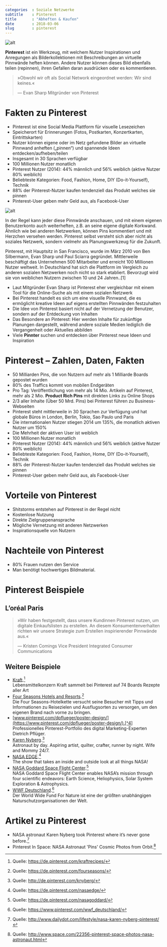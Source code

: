 ```yaml
---
categories  : Soziale Netzwerke
subtitle    : Pinterest
title       : "Abheften & Kaufen"
date        : 2018-03-06
slug        : pinterest
---
```


![alt](../images/Pinterest-badge-144px.png)

**Pinterest** ist ein Werkzeug, mit welchem Nutzer Inspirationen und
Anregungen als Bilderkollektionen mit Beschreibungen an virtuelle
Pinnwände heften können. Andere Nutzer können dieses Bild ebenfalls
teilen (repinnen), ihren Gefallen daran ausdrücken oder es kommentieren.
<!-- readmore -->

> »Obwohl wir oft als Social Network eingeordnet werden: Wir sind
> keines.«
> 
> —  Evan Sharp Mitgründer von Pinterest 

# Fakten zu Pinterest

* Pinterest ist eine Social Media Plattform für visuelle Lesezeichen
* Speicherort für Erinnerungen (Fotos, Postkarten, Konzertkarten,
    Eintrittskarten)
* Nutzer können eigene oder im Netz gefundene Bilder an virtuelle
    Pinnwand anheften („pinnen“) und spannende Ideen
    entdecken/aufheben/teilen
* Insgesamt in 30 Sprachen verfügbar
* 100 Millionen Nutzer monatlich
* Pinterest Nutzer (2014): 44% männlich und 56% weiblich (aktive
    Nutzer 80% weiblich)
* Beliebteste Kategorien: Food, Fashion, Home, DIY (Do-it-Yourself),
    Technik
* 88% der Pinterest-Nutzer kaufen tendenziell das Produkt welches sie
    pinnen
* Pinterest-User geben mehr Geld aus, als Facebook-User

![alt](../images/pinterest-ipad-homefeed.png)

In der Regel kann jeder diese Pinnwände anschauen, und mit einem eigenen
Benutzerkonto auch weiterheften, z.B. an seine eigene digitale Korkwand.
Ähnlich wie bei anderen Netzwerken, können Pins kommentiert und mit
Herzchen versehen werden. Pinterest selbst versteht sich aber nicht als
soziales Netzwerk, sondern vielmehr als Planungswerkzeug für die
Zukunft.

Pinterest, mit Hauptsitz in San Francisco, wurde im März 2010 von Ben
Silbermann, Evan Sharp und Paul Sciarra gegründet. Mittlerweile
beschäftigt das Unternehmen 500 Mitarbeiter und erreicht 100 Millionen
Nutzer weltweit. In Deutschland hat sich die Plattform im Vergleich zu
anderen sozialen Netzwerken noch nicht so stark etabliert. Bevorzugt
wird sie von weiblichen Nutzern zwischen 10 und 24 Jahren..\[1\]

* Laut Mitgründer Evan Sharp ist Pinterest eher vergleichbar mit einem
    Tool für die Online-Suche als mit einem sozialen Netzwerk
* Bei Pinterest handelt es sich um eine visuelle Pinnwand, die es
    ermöglicht kreative Ideen auf eigens erstellten Pinnwänden
    festzuhalten
* Die Idee von Pinterest basiert nicht auf der Vernetzung der
    Benutzer, sondern auf der Entdeckung von Inhalten
* Das Besondere an Pinterest: Hier werden Inhalte für zukünftige
    Planungen dargestellt, während andere soziale Medien lediglich die
    Vergangenheit oder Aktuelles abbilden
* Viele **Pinnter** suchen und entdecken über Pinterest neue Ideen und
    Inspiration

# Pinterest – Zahlen, Daten, Fakten

* 50 Milliarden Pins, die von Nutzern auf mehr als 1 Milliarde Boards
    gepostet wurden
* 80% des Traffics kommt von mobilen Endgeräten
* Pro Tag: Veröffentlichung von mehr als 14 Mio. Artikeln auf
    Pinterest, mehr als 2 Mio. **Product Rich Pins** mit direkten Links
    zu Online Shops
* 2/3 aller Inhalte (Über 50 Mrd. Pins) bei Pinterest führen zu
    Business-Webseiten
* Pinterest steht mittlerweile in 30 Sprachen zur Verfügung und hat
    globale Büros in London, Berlin, Tokio, Sao Paulo und Paris
* Die internationalen Nutzer stiegen 2014 um 135%, die monatlich
    aktiven Nutzer um 150%
* Die Mehrheit der aktiven User ist weiblich
* 100 Millionen Nutzer monatlich
* Pinterest Nutzer (2014): 44% männlich und 56% weiblich (aktive
    Nutzer 80% weiblich)
* Beliebteste Kategorien: Food, Fashion, Home, DIY (Do-it-Yourself),
    Technik
* 88% der Pinterest-Nutzer kaufen tendenziell das Produkt welches sie
    pinnen
* Pinterest-User geben mehr Geld aus, als Facebook-User

# Vorteile von Pinterest

* Shitstorms entstehen auf Pinterest in der Regel nicht
* Kostenlose Nutzung
* Direkte Zielgruppenansprache
* Mögliche Vernetzung mit anderen Netzwerken
* Inspirationsquelle von Nutzern

# Nachteile von Pinterest

* 80% Frauen nutzen den Service
* Man benötigt hochwertiges Bildmaterial.

# Pinterest Beispiele

## L’oréal Paris

> »Wir haben festgestellt, dass unsere Kundinnen Pinterest nutzen, um
> digitale Einkaufslisten zu erstellen. An diesem Konsumentenverhalten
> richten wir unsere Strategie zum Erstellen inspirierender Pinnwände
> aus.«
> 
> —  Kristen Comings Vice President Integrated Consumer Communications 

## Weitere Beispiele

* [Kraft](https://de.pinterest.com/kraftrecipes/).[^2]  
    Lebensmittelkonzern Kraft sammelt bei Pinterest auf 74 Boards
    Rezepte aller Art
* [Four Seasons Hotels and
    Resorts](https://de.pinterest.com/fourseasons/).[^3]  
    Die Four Seasons-Hotelkette versucht seine Besucher mit Tipps und
    Informationen zu Reisezielen und Ausflugsorten zu versorgen, um den
    eigenen Brand nach vorne zu
    bringen.
* [www.pinterest.com/dpflueger/poster-design/](https://www.pinterest.com/dpflueger/poster-design/).[^4]  
    Professionelles Pinterest-Portfolio des digital Marketing-Experten
    Dietrich Pflüger.
* [Karen Nyberg](http://de.pinterest.com/knyberg/).[^5]  
    Astronaut by day. Aspiring artist, quilter, crafter, runner by
    night. Wife and Mommy 24/7.
* [NASA EDGE](https://de.pinterest.com/nasaedge/).[^6]  
    The show that takes an inside and outside look at all things NASA\!
* [NASA Goddard Space Flight
    Center](https://de.pinterest.com/nasagoddard/).[^7]  
    NASA Goddard Space Flight Center enables NASA’s mission through four
    scientific endeavors: Earth Science, Heliophysics, Solar System
    Exploration & Astrophysics.
* [WWF
    Deutschland](https://www.pinterest.com/wwf_deutschland/).[^8]  
    Der World Wide Fund For Nature ist eine der größten unabhängigen
    Naturschutzorganisationen der Welt.

# Artikel zu Pinterest

* NASA astronaut Karen Nyberg took Pinterest where it’s never gone
    before.[^9]
* Pinterest In Space: NASA Astronaut 'Pins' Cosmic Photos from
    Orbit.[^10]

[^1]: Quelle: <https://de.statista.com/statistik/daten/studie/218314/umfrage/alter-der-besucher-von-pinterestcom/>
[^2]: Quelle: <https://de.pinterest.com/kraftrecipes/>
[^3]: Quelle: <https://de.pinterest.com/fourseasons/>
[^4]: Quelle: <https://www.pinterest.com/dpflueger/poster-design/>
[^5]: Quelle: <http://de.pinterest.com/knyberg/>
[^6]: Quelle: <https://de.pinterest.com/nasaedge/>
[^7]: Quelle: <https://de.pinterest.com/nasagoddard/>
[^8]: Quelle: <https://www.pinterest.com/wwf_deutschland/>
[^9]: Quelle: <http://www.dailydot.com/lifestyle/nasa-karen-nyberg-pinterest/>
[^10]: Quelle: <http://www.space.com/22356-pinterest-space-photos-nasa-astronaut.html>
